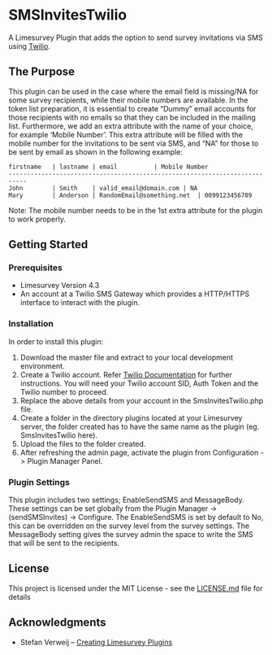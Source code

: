 # SMSInvitesTwilio

A Limesurvey Plugin that adds the option to send survey invitations via SMS using [Twilio](https://www.twilio.com/sms).

## The Purpose

This plugin can be used in the case where the email field is missing/NA for some survey recipients, while their mobile numbers are available. In the token list preparation, it is essential to create “Dummy” email accounts for those recipients with no emails so that they can be included in the mailing list. Furthermore, we add an extra attribute with the name of your choice, for example ‘Mobile Number’. This extra attribute will be filled with the mobile number for the invitations to be sent via SMS, and “NA” for those to be sent by email as shown in the following example:

```
firstname	| lastname | email			| Mobile Number
---------------------------------------------------------------------------
John 		| Smith	   | valid_email@domain.com	| NA
Mary		| Anderson | RandomEmail@something.net	| 0099123456789

```

Note: The mobile number needs to be in the 1st extra attribute for the plugin to work properly.

## Getting Started

### Prerequisites

- Limesurvey Version 4.3
- An account at a Twilio SMS Gateway which provides a HTTP/HTTPS interface to interact with the plugin.

### Installation

In order to install this plugin:

1. Download the master file and extract to your local development environment.
2. Create a Twilio account. Refer [Twilio Documentation](https://www.twilio.com/docs/sms/quickstart/php) for further instructions. You will need your Twilio account SID, Auth Token and the Twilio number to proceed.
3. Replace the above details from your account in the SmsInvitesTwilio.php file.
4. Create a folder in the directory plugins located at your Limesurvey server, the folder created has to have the same name as the plugin (eg. SmsInvitesTwilio here).
5. Upload the files to the folder created.
6. After refreshing the admin page, activate the plugin from Configuration -> Plugin Manager Panel.

### Plugin Settings

This plugin includes two settings; EnableSendSMS and MessageBody. These settings can be set globally from the Plugin Manager -> (sendSMSInvites) -> Configure. The EnableSendSMS is set by default to No, this can be overridden on the survey level from the survey settings. The MessageBody setting gives the survey admin the space to write the SMS that will be sent to the recipients.

## License

This project is licensed under the MIT License - see the [LICENSE.md](LICENSE.md) file for details

## Acknowledgments

- Stefan Verweij – [Creating Limesurvey Plugins](https://medium.com/@evently/creating-limesurvey-plugins-adcdf8d7e334)

